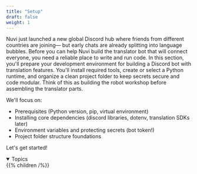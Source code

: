 ```yaml
---
title: "Setup"
draft: false
weight: 1
---
```


Nuvi just launched a new global Discord hub where friends from different countries are joining— but early chats are already splitting into language bubbles. Before you can help Nuvi build the translator bot that will connect everyone, you need a reliable place to write and run code. In this section, you'll prepare your development environment for building a Discord bot with translation features. You'll install required tools, create or select a Python runtime, and organize a clean project folder to keep secrets secure and code modular. Think of this as building the robot workshop before assembling the translator parts.

We'll focus on:
- Prerequisites (Python version, pip, virtual environment)
- Installing core dependencies (discord libraries, dotenv, translation SDKs later)
- Environment variables and protecting secrets (bot token!)
- Project folder structure foundations

Let's get started!
<details open>
<summary>Topics</summary>
{{% children /%}}
</details>